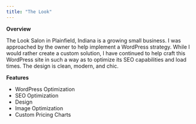 ```yaml
---
title: "The Look"
---
```


**Overview**

The Look Salon in Plainfield, Indiana is a growing small business. I was approached by the owner to help implement a WordPress strategy. While I would rather create a custom solution, I have continued to help craft this WordPress site in such a way as to optimize its SEO capabilities and load times. The design is clean, modern, and chic. 

**Features**

- WordPress Optimization
- SEO Optimization
- Design
- Image Optimization
- Custom Pricing Charts